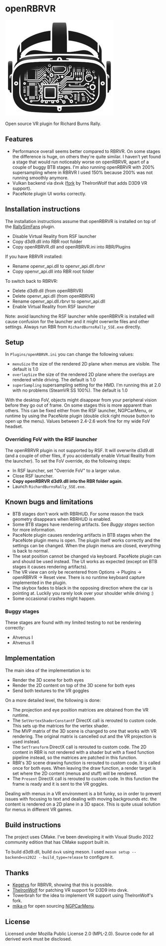 # openRBRVR

![openRBRVR logo](img/openRBRVR.png)

Open source VR plugin for Richard Burns Rally.

## Features

- Performance overall seems better compared to RBRVR. On some stages the
  difference is huge, on others they're quite similar. I haven't yet found a
  stage that would run noticeably worse on openRBRVR, apart of a couple of
  buggy BTB stages. I'm also running openRBRVR with 200% supersampling where in
  RBRVR I used 150% because 200% was not running smoothly anymore.
- Vulkan backend via dxvk ([fork](https://github.com/TheIronWolfModding/dxvk)
  by TheIronWolf that adds D3D9 VR support).
- PaceNote plugin UI works correctly.

## Installation instructions

The installation instructions assume that openRBRVR is installed on top of the
[RallySimFans](https://rallysimfans.hu) plugin.

- Disable Virtual Reality from RSF launcher
- Copy d3d9.dll into RBR root folder
- Copy openRBRVR.dll and openRBRVR.ini into RBR/Plugins

If you have RBRVR installed:

- Rename openvr_api.dll to openvr_api.dll.rbrvr
- Copy openvr_api.dll into RBR root folder

To switch back to RBRVR:

- Delete d3d9.dll (from openRBRVR)
- Delete openvr_api.dll (from openRBRVR)
- Rename openvr_api.dll.rbrvr to openvr_api.dll
- Enable Virtual Reality from RSF launcher

Note: avoid launching the RSF launcher while openRBRVR is installed will cause
confusion for the launcher and it might overwrite files and other settings.
Always run RBR from `RichardBurnsRally_SSE.exe` directly.

## Setup

In `Plugins/openRBRVR.ini` you can change the following values:

- `menuSize` the size of the rendered 2D plane when menus are visible. The
  default is 1.0
- `overlaySize` the size of the rendered 2D plane where the overlays are
  rendered while driving. The default is 1.0
- `superSampling` supersampling setting for the HMD. I'm running this at 2.0
  with no problems (SteamVR SS 100%). The default is 1.0

With the desktop FoV, objects might disappear from your peripheral vision
before they go out of frame. On some stages this is more apparent than others.
This can be fixed either from the RSF launcher, NGPCarMenu, or runtime by using
the PaceNote plugin (double click right mouse button to open up the menu).
Values between 2.4-2.6 work fine for my wide FoV headset.

### Overriding FoV with the RSF launcher

The openRBRVR plugin is not supported by RSF. It will overwrite d3d9.dll (and a
couple of other files, if you accidentally enable Virtual Reality from the
launcher). To set the FoV override, do the following steps:

- In RSF launcher, set "Override FoV" to a larger value.
- Close RSF launcher.
- **Copy openRBRVR d3d9.dll into the RBR folder again**.
- Launch `RichardBurnsRally_SSE.exe`.

## Known bugs and limitations

- BTB stages don't work with RBRHUD. For some reason the track geometry
  disappears when RBRHUD is enabled.
- Some BTB stages have rendering artifacts. See *Buggy stages* section for more
  information.
- PaceNote plugin causes rendering artifacts in BTB stages when the PaceNote
  plugin menu is open. The plugin itself works correctly and the settings can
  be changed. When the plugin menus are closed, everything is back to normal.
- The seat position cannot be changed via keyboard. PaceNote plugin can and
  should be used instead. The UI works as expected (except on BTB stages it
  causes rendering artifacts).
- The VR view can only be recentered from Options -> Plugins -> openRBRVR ->
  Reset view. There is no runtime keyboard capture implemented in the plugin.
- The skybox fades to black in the opposing direction where the car is pointing
  at. Luckily you rarely look over your shoulder while driving :)
- Some occasional crashes might happen.

### Buggy stages

These stages are found with my limited testing to not be rendering correctly:

- Ahvenus I
- Ahvenus II

## Implementation

The main idea of the implementation is to:

- Render the 3D scene for both eyes
- Render the 2D content on top of the 3D scene for both eyes
- Send both textures to the VR goggles

On a more detailed level, the following is done:

- The projection and eye position matrices are obtained from the VR runtime.
- The `SetVertexShaderConstantF` DirectX call is rerouted to custom code. This
  sets up the matrices for the vertex shader.
- The MVP matrix of the 3D scene is changed to one that works with VR
  rendering. The original matrix is cancelled out and the VR projection is used
  instead.
- The `SetTransform` DirectX call is rerouted to custom code. The 2D content in
  RBR is not rendered with a shader but with a fixed function pipeline instead,
  so the matrices are patched in this function.
- RBR's 3D scene drawing function is rerouted to custom code. It is called once
  for both eyes. When leaving the draw function, a render target is set where
  the 2D content (menus and stuff) will be rendered.
- The `Present` DirectX call is rerouted to custom code. In this function the
  frame is ready and it is sent to the VR goggles.

Dealing with menus in a VR environment is a bit funky, so in order to prevent
issues with focusing to text and dealing with moving backgrounds etc. the
content is rendered on a 2D plane in a 3D space. This is quite usual solution
for menus in different VR games.

## Build instructions

The project uses CMake. I've been developing it with Visual Studio 2022
community edition that has CMake support built in.

To build d3d9.dll, build `dxvk` using meson. I used `meson setup
--backend=vs2022 --build_type=release` to configure it.

## Thanks

- [Kegetys](https://www.kegetys.fi/) for RBRVR, showing that this is possible.
- [TheIronWolf](https://github.com/TheIronWolfModding) for patching VR support for D3D9 into dxvk.
- Towerbrah for the idea to implement VR support using TheIronWolf's fork.
- [mika-n](https://github.com/mika-n) for open sourcing [NGPCarMenu](https://github.com/mika-n/NGPCarMenu).

## License

Licensed under Mozilla Public License 2.0 (MPL-2.0). Source code for all
derived work must be disclosed.
